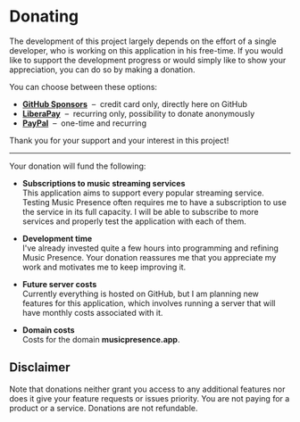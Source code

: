 # Donating

The development of this project largely depends
on the effort of a single developer,
who is working on this application in his free-time.
If you would like to support the development progress
or would simply like to show your appreciation,
you can do so by making a donation.

You can choose between these options:

* **[GitHub Sponsors](https://github.com/sponsors/jonasberge)**
  &nbsp;&ndash;&nbsp; credit card only, directly here on GitHub
* **[LiberaPay](https://liberapay.com/jonasvandenberg)**
  &nbsp;&ndash;&nbsp; recurring only, possibility to donate anonymously
* **[PayPal](https://www.paypal.com/donate/?hosted_button_id=WJE4KJ45EZQUN)**
  &nbsp;&ndash;&nbsp; one-time and recurring

Thank you for your support and your interest in this project!

---

Your donation will fund the following:

* **Subscriptions to music streaming services**  
  This application aims to support every popular streaming service.
  Testing Music Presence often requires me to have a subscription
  to use the service in its full capacity.
  I will be able to subscribe to more services
  and properly test the application with each of them.

* **Development time**  
  I've already invested quite a few hours into programming and refining
  Music Presence. Your donation reassures me that you appreciate my work
  and motivates me to keep improving it.

* **Future server costs**  
  Currently everything is hosted on GitHub,
  but I am planning new features for this application,
  which involves running a server that will have monthly costs
  associated with it.

* **Domain costs**  
  Costs for the domain **musicpresence.app**.

## Disclaimer

Note that donations neither grant you access to any additional features
nor does it give your feature requests or issues priority.
You are not paying for a product or a service.
Donations are not refundable.
